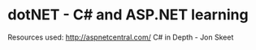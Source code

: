 # dotNET - C# and ASP.NET learning

Resources used: 
http://aspnetcentral.com/
C# in Depth - Jon Skeet

